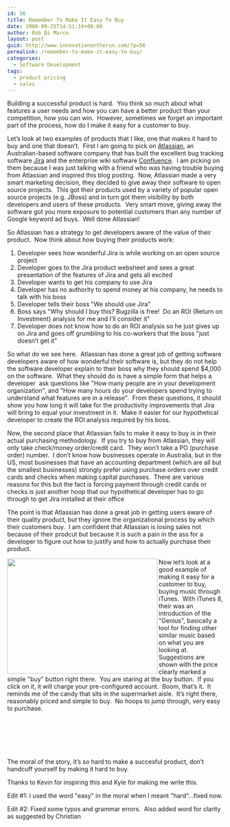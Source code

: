 ```yaml
---
id: 56
title: Remember To Make It Easy To Buy
date: 2008-09-25T14:51:19+00:00
author: Rob Di Marco
layout: post
guid: http://www.innovationontherun.com/?p=56
permalink: /remember-to-make-it-easy-to-buy/
categories:
  - Software Development
tags:
  - product pricing
  - sales
---
```

Building a successful product is hard.&nbsp; You think so much about what features a user needs and&nbsp;how you can have a better product than your competition, how you can win.&nbsp; However, sometimes we forget an important part of the process, how do I make it easy for a customer to buy.

Let&#8217;s look at two examples of products that I like, one that makes it hard to buy and one that doesn&#8217;t.&nbsp; First I am going to pick on [Atlassian](http://www.atlassian.com/), an Australian-based software company that has built the excellent bug tracking software [Jira](http://www.atlassian.com/software/jira/) and the enterprise wiki software&nbsp;[Confluence](http://www.atlassian.com/software/confluence/).&nbsp; I am picking on them because I was just talking with a friend who was having trouble buying from Atlassian and inspired this blog posting.&nbsp; Now, Atlassian made a very smart marketing decision, they decided to give away their software to open source projects.&nbsp; This got their products used by a variety of popular open source projects (e.g. JBoss) and in turn got them visibility by both developers and users of these products.&nbsp; Very smart move, giving away the software got you more exposure to potential customers than any number of Google keyword ad buys.&nbsp; Well done Atlassian!

So Atlassian has a strategy to get developers aware of the value of their product.&nbsp; Now think about how buying their products work:

  1. Developer sees how wonderful Jira is while working on an open source project
  2. Developer goes to the Jira product websheet and sees a great presentation of the features of Jira and gets all excited
  3. Developer wants to get his company to use Jira
  4. Developer has no authority to spend money at his company, he needs to talk with his boss
  5. Developer tells their boss "We should use Jira"
  6. Boss says "Why should I buy this? Bugzilla is free!&nbsp;&nbsp;Do an ROI&nbsp;(Return on Investment) analysis for me and I&#8217;ll consider it"
  7. Developer does not know how to do an ROI analysis so he just gives up on Jira and goes off grumbling to his co-workers that the boss "just doesn&#8217;t get it"

So what do we see here.&nbsp; Atlassian has done a great job of getting software developers aware of how wonderful their software is, but they do not help the software developer explain to their boss why they should spend $4,000 on the software.&nbsp; What they should do is have a simple form that helps a developer&nbsp; ask questions like "How many people are in your development organization", and "How many hours do your developers spend trying to understand what features are in a release".&nbsp; From these questions, it should show you how long it will take for the productivity improvements that Jira will bring to equal your investment in it.&nbsp; Make it easier for our hypothetical developer to create the ROI analysis required by his boss.

Now, the second place that Atlassian fails to make it easy to buy is in their actual purchasing methodology.&nbsp; If you try to buy from Atlassian, they will only take check/money order/credit card.&nbsp; They won&#8217;t take a PO (purchase order) number.&nbsp; I don&#8217;t know how businesses operate in Australia, but in the US, most businesses that have an accounting department (which are all but the smallest businesses) strongly prefer using purchase orders over credit cards and checks when making capital purchases.&nbsp; There are various reasons for this but the fact is forcing payment through credit cards or checks is just another hoop that our hypothetical developer has to go through to get Jira installed at their office

The point is that Atlassian has done a great job in getting users aware of their quality product, but they ignore the organizational process by which their customers buy.&nbsp; I am confident that Atlassian is losing sales not because of their prodcut but because it is such a pain in the ass for a developer to figure out how to justify and how to actually purchase their product.

<img width="350" height="268" align="left" class="" alt="" src="http://www.innovationontherun.com/wp-content/uploads/image/Picture 1.png" />

Now let&#8217;s look at a good example of making it easy for a customer to buy, buying music through iTunes.&nbsp; With iTunes 8, their was an introduction of the "Genius", basically a tool for finding other similar music based on what you are looking at.&nbsp; Suggestions are shown with the price clearly marked a simple "buy" button right there.&nbsp; You are staring at the buy button.&nbsp; If you click on it, it will charge your pre-configured account.&nbsp; Boom, that&#8217;s it.&nbsp; It reminds me of the candy that sits in the supermarket aisle.&nbsp; It&#8217;s right there, reasonably priced and simple to buy.&nbsp; No hoops to jump through, very easy to purchase.

&nbsp;

&nbsp;

&nbsp;

The moral of the story, it&#8217;s so hard to make a succesful product, don&#8217;t handcuff yourself by making it hard to buy.

Thanks to Kevin for inspiring this and Kyle for making me write this.

Edit #1: I used the word "easy" in the moral when I meant "hard"&#8230;fixed now.

Edit #2: Fixed some typos and grammar errors.&nbsp; Also added word for clarity as suggested by Christian